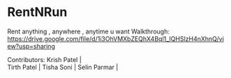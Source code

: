 # RentNRun
Rent anything , anywhere , anytime u want
Walkthrough: https://drive.google.com/file/d/1i3OhVMXbZEQhX4Bql1_IQHSlzH4nXhnQ/view?usp=sharing

Contributors:
Krish Patel |  
 Tirth Patel |
 Tisha Soni  |
 Selin Parmar  | 


